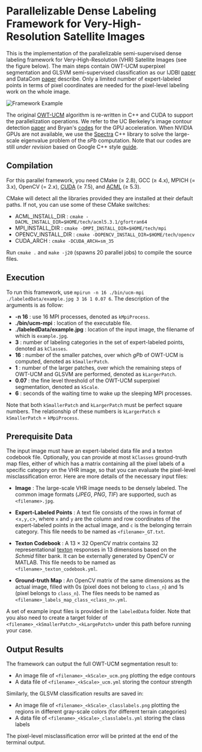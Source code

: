 # Parallelizable Dense Labeling Framework for Very-High-Resolution Satellite Images

This is the implementation of the parallelizable semi-supervised dense labeling framework for Very-High-Resolution (VHR) Satellite Images (see the figure below). The main steps contain OWT-UCM superpixel segmentation and GLSVM semi-supervised classification as our IJDBI [paper](https://www.cise.ufl.edu/~anand/pdf/IJBDI_anandlyx_webversion.pdf) and DataCom [paper](https://ieeexplore.ieee.org/abstract/document/8328526/) describe. Only a limited number of expert-labeled points in terms of pixel coordinates are needed for the pixel-level labeling work on the whole image.

![Framework Example](https://github.com/yanyp/UCM-MPI-GPU/blob/master/FrameworkExample.png "Framework Example")

The original [OWT-UCM](https://www2.eecs.berkeley.edu/Research/Projects/CS/vision/grouping/resources.html) algorithm is re-written in C++ and CUDA to support the parallelization operations. We refer to the UC Berkeley's image contour detection [paper](https://parlab.eecs.berkeley.edu/sites/all/parlab/files/iccv2009.pdf) and Bryan's [codes](https://github.com/bryancatanzaro/damascene) for the GPU acceleration. When NVIDIA GPUs are not available, we use the [Spectra](https://spectralib.org/) C++ library to solve the large-scale eigenvalue problem of the *sPb* computation. Note that our codes are still *under revision* based on Google C++ style [guide](https://google.github.io/styleguide/cppguide.html).

## Compilation

For this parallel framework, you need CMake (&ge; 2.8), GCC (&ge; 4.x), MPICH (= 3.x), OpenCV (= 2.x), [CUDA](https://developer.nvidia.com/cuda-downloads) (&ge; 7.5), and [ACML](http://developer.amd.com/tools-and-sdks/archive/acml-downloads-resources/) (&ge; 5.3).

CMake will detect all the libraries provided they are installed at their default paths. If not, you can use some of these CMake switches:

- ACML_INSTALL_DIR : ```cmake -DACML_INSTALL_DIR=$HOME/tech/acml5.3.1/gfortran64```
- MPI_INSTALL_DIR : ```cmake -DMPI_INSTALL_DIR=$HOME/tech/mpi```
- OPENCV_INSTALL_DIR : ```cmake -DOPENCV_INSTALL_DIR=$HOME/tech/opencv```
- CUDA_ARCH : ```cmake -DCUDA_ARCH=sm_35```

Run ```cmake .``` and ```make -j20``` (spawns 20 parallel jobs) to compile the source files.

## Execution

To run this framework, use ```mpirun -n 16 ./bin/ucm-mpi ./labeledData/example.jpg 3 16 1 0.07 6```. The description of the arguments is as follow:

- **-n 16** : use 16 MPI processes, denoted as ```kMpiProcess```.
- **./bin/ucm-mpi** : location of the executable file.
- **./labeledData/example.jpg** : location of the input image, the filename of which is ```example.jpg```.
- **3** : number of labeling categories in the set of expert-labeled points, denoted as ```kClasses```.
- **16** : number of the smaller patches, over which *gPb* of OWT-UCM is computed, denoted as ```kSmallerPatch```.
- **1** : number of the larger patches, over which the remaining steps of OWT-UCM and GLSVM are performed, denoted as ```kLargerPatch```.
- **0.07** : the fine level threshold of the OWT-UCM superpixel segmentation, denoted as ```kScale```.
- **6** : seconds of the waiting time to wake up the sleeping MPI processes.

Note that both ```kSmallerPatch``` and ```kLargerPatch``` must be perfect square numbers. The relationship of these numbers is ```kLargerPatch``` &le; ```kSmallerPatch``` = ```kMpiProcess```.


## Prerequisite Data

The input image must have an expert-labeled data file and a texton codebook file. Optionally, you can provide at most ```kClasses``` ground-truth map files, either of which has a matrix containing all the pixel labels of a specific category on the VHR image, so that you can evaluate the pixel-level misclassification error. Here are more details of the necessary input files:

- **Image** : The large-scale VHR image needs to be densely labeled. The common image formats (*JPEG*, *PNG*, *TIF*) are supported, such as ```<filename>.jpg```.

- **Expert-Labeled Points** : A text file consists of the rows in format of <```x,y,c```>, where ```x``` and ```y``` are the column and row coordinates of the expert-labeled points in the actual image, and ```c``` is the belonging terrain category. This file needs to be named as ```<filename>_GT.txt```.

- **Texton Codebook** : A 13 &times; 32 OpenCV matrix contains 32 representational [texton](http://www.robots.ox.ac.uk/~vgg/research/texclass/filters.html)  responses in 13 dimensions based on the *Schmid* filter bank. It can be externally generated by OpenCV or MATLAB. This file needs to be named as ```<filename>_texton_codebook.yml```.

- **Ground-truth Map** : An OpenCV matrix of the same dimensions as the actual image, filled with 0s (pixel does not belong to ```class_n```) and 1s (pixel belongs to ```class_n```). The files needs to be named as ```<filename>_labels_map_class_<class_n>.yml```.

A set of example input files is provided in the ```labeledData``` folder. Note that you also need to create a target folder of ```<filename>_<kSmallerPatch>_<kLargePatch>``` under this path before running your case.

## Output Results
The framework can output the full OWT-UCM segmentation result to:
- An image file of ```<filename>_<kScale>_ucm.png``` plotting the edge contours
- A data file of ```<filename>_<kScale>_ucm.yml``` storing the contour strength

Similarly, the GLSVM classification results are saved in:
- An image file of ```<filename>_<kScale>_classlabels.png``` plotting the regions in different gray-scale colors (for different terrain categories)
- A data file of ```<filename>_<kScale>_classlabels.yml``` storing the class labels

The pixel-level misclassification error will be printed at the end of the terminal output.